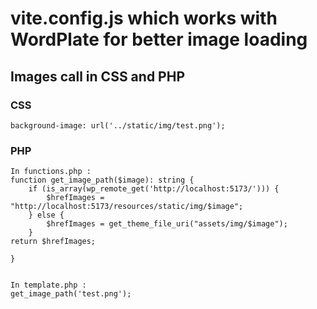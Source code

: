 # vite.config.js which works with WordPlate for better image loading

## Images call in CSS and PHP

### CSS

```
background-image: url('../static/img/test.png');
```

### PHP

```
In functions.php :
function get_image_path($image): string {
    if (is_array(wp_remote_get('http://localhost:5173/'))) {
        $hrefImages = "http://localhost:5173/resources/static/img/$image";
    } else {
        $hrefImages = get_theme_file_uri("assets/img/$image");
    }
return $hrefImages;

}


In template.php :
get_image_path('test.png');
```
